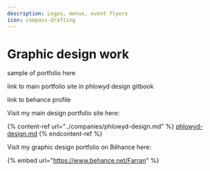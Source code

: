```yaml
---
description: Logos, menus, event flyers
icon: compass-drafting
---
```


# Graphic design work

sample of portfolio here

link to main portfolio site in phlowyd design gitbook

link to behance profile



Visit my main design portfolio site here:

{% content-ref url="../companies/phlowyd-design.md" %}
[phlowyd-design.md](../companies/phlowyd-design.md)
{% endcontent-ref %}

Visit my graphic design portfolio on Bēhance here:

{% embed url="https://www.behance.net/Farran" %}


